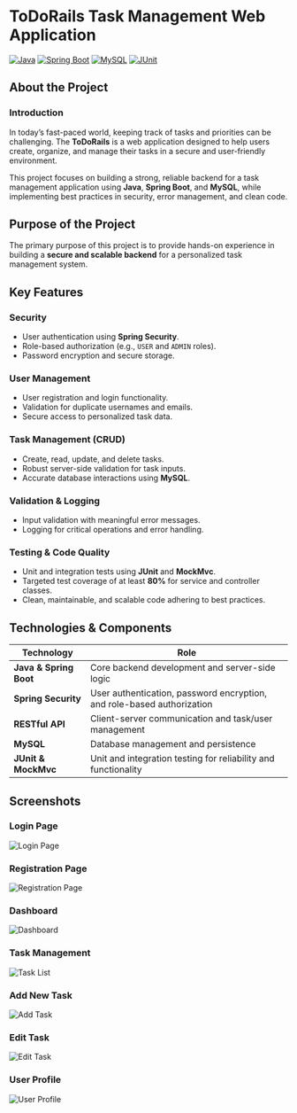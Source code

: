 # ToDoRails Task Management Web Application

[![Java](https://img.shields.io/badge/Java-17-blue)](https://www.oracle.com/java/)
[![Spring Boot](https://img.shields.io/badge/Spring%20Boot-2.7.x-green)](https://spring.io/projects/spring-boot)
[![MySQL](https://img.shields.io/badge/MySQL-8.0-orange)](https://www.mysql.com/)
[![JUnit](https://img.shields.io/badge/JUnit-5-purple)](https://junit.org/junit5/)

## About the Project

### Introduction
In today’s fast-paced world, keeping track of tasks and priorities can be challenging. The **ToDoRails** is a web application designed to help users create, organize, and manage their tasks in a secure and user-friendly environment.

This project focuses on building a strong, reliable backend for a task management application using **Java**, **Spring Boot**, and **MySQL**, while implementing best practices in security, error management, and clean code.


## Purpose of the Project
The primary purpose of this project is to provide hands-on experience in building a **secure and scalable backend** for a personalized task management system. 


## Key Features

### Security
- User authentication using **Spring Security**.
- Role-based authorization (e.g., `USER` and `ADMIN` roles).
- Password encryption and secure storage.

### User Management
- User registration and login functionality.
- Validation for duplicate usernames and emails.
- Secure access to personalized task data.

### Task Management (CRUD)
- Create, read, update, and delete tasks.
- Robust server-side validation for task inputs.
- Accurate database interactions using **MySQL**.

### Validation & Logging
- Input validation with meaningful error messages.
- Logging for critical operations and error handling.

### Testing & Code Quality
- Unit and integration tests using **JUnit** and **MockMvc**.
- Targeted test coverage of at least **80%** for service and controller classes.
- Clean, maintainable, and scalable code adhering to best practices.


## Technologies & Components
| Technology | Role |
|------------|------|
| **Java & Spring Boot** | Core backend development and server-side logic |
| **Spring Security** | User authentication, password encryption, and role-based authorization |
| **RESTful API** | Client-server communication and task/user management |
| **MySQL** | Database management and persistence |
| **JUnit & MockMvc** | Unit and integration testing for reliability and functionality |


## Screenshots

### Login Page
![Login Page](readme-assets/login_page.png)

### Registration Page
![Registration Page](readme-assets/registration_page.png)

### Dashboard
![Dashboard](readme-assets/dashboard.png)

### Task Management
![Task List](readme-assets/task_list.png)

### Add New Task
![Add Task](readme-assets/add_task_page.png)

### Edit Task
![Edit Task](readme-assets/edit_task_page.png)

### User Profile
![User Profile](readme-assets/user_profile.png)

